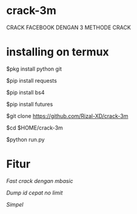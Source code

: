 # crack-3m
CRACK FACEBOOK DENGAN 3 METHODE CRACK

# installing on termux
$pkg install python git

$pip install requests

$pip install bs4

$pip install futures

$git clone https://github.com/Rizal-XD/crack-3m

$cd $HOME/crack-3m

$python run.py

# Fitur 
*Fast crack dengan mbasic*

*Dump id cepat no limit*

*Simpel*
